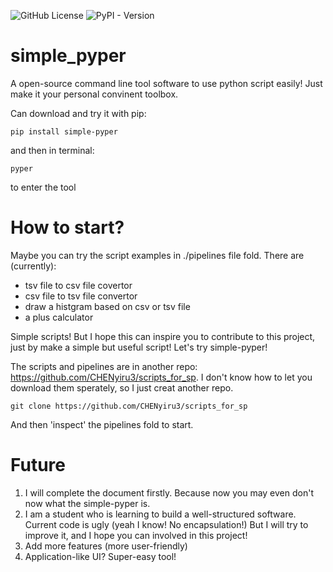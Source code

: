 ![GitHub License](https://img.shields.io/github/license/chenyiru3/simple-pyper)
![PyPI - Version](https://img.shields.io/pypi/v/simple-pyper?style=flat-square)




# simple_pyper
A open-source command line tool software to use python script easily! Just make it your personal convinent toolbox.

Can download and try it with pip:

```shell
pip install simple-pyper
```

and then in terminal:

```shell
pyper
```

to enter the tool

# How to start?
Maybe you can try the script examples in ./pipelines file fold. There are (currently):
- tsv file to csv file covertor
- csv file to tsv file convertor
- draw a histgram based on csv or tsv file
- a plus calculator

Simple scripts! But I hope this can inspire you to contribute to this project, just by make a simple but useful script! Let's try simple-pyper!

The scripts and pipelines are in another repo: https://github.com/CHENyiru3/scripts_for_sp. I don't know how to let you download them sperately, so I just creat another repo.

```shell
git clone https://github.com/CHENyiru3/scripts_for_sp
```

And then 'inspect' the pipelines fold to start.

# Future
1. I will complete the document firstly. Because now you may even don't now what the simple-pyper is.
2. I am a student who is learning to build a well-structured software. Current code is ugly (yeah I know! No encapsulation!) But I will try to improve it, and I hope you can involved in this project!
3. Add more features (more user-friendly)
4. Application-like UI? Super-easy tool!
